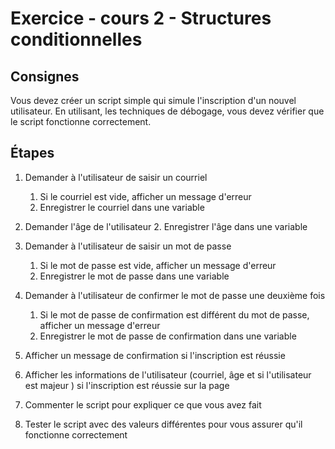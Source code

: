 # Exercice - cours 2 - Structures conditionnelles

## Consignes

Vous devez créer un script simple qui simule l'inscription d'un nouvel utilisateur. En utilisant, les techniques de débogage, vous devez vérifier que le script fonctionne correctement.

## Étapes

1. Demander à l'utilisateur de saisir un courriel

    1. Si le courriel est vide, afficher un message d'erreur
    2. Enregistrer le courriel dans une variable

2. Demander l'âge de l'utilisateur 2. Enregistrer l'âge dans une variable
3. Demander à l'utilisateur de saisir un mot de passe
    1. Si le mot de passe est vide, afficher un message d'erreur
    2. Enregistrer le mot de passe dans une variable
4. Demander à l'utilisateur de confirmer le mot de passe une deuxième fois
    1. Si le mot de passe de confirmation est différent du mot de passe, afficher un message d'erreur
    2. Enregistrer le mot de passe de confirmation dans une variable
5. Afficher un message de confirmation si l'inscription est réussie
6. Afficher les informations de l'utilisateur (courriel, âge et si l'utilisateur est majeur ) si l'inscription est réussie sur la page

7. Commenter le script pour expliquer ce que vous avez fait

8. Tester le script avec des valeurs différentes pour vous assurer qu'il fonctionne correctement
